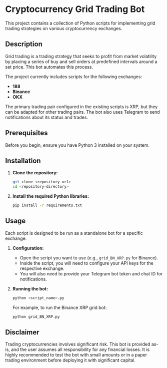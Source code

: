 # Cryptocurrency Grid Trading Bot

This project contains a collection of Python scripts for implementing grid trading strategies on various cryptocurrency exchanges.

## Description

Grid trading is a trading strategy that seeks to profit from market volatility by placing a series of buy and sell orders at predefined intervals around a set price. This bot automates this process.

The project currently includes scripts for the following exchanges:

*   **188**
*   **Binance**
*   **OKX**

The primary trading pair configured in the existing scripts is XRP, but they can be adapted for other trading pairs. The bot also uses Telegram to send notifications about its status and trades.

## Prerequisites

Before you begin, ensure you have Python 3 installed on your system.

## Installation

1.  **Clone the repository:**
    ```bash
    git clone <repository-url>
    cd <repository-directory>
    ```

2.  **Install the required Python libraries:**
    ```bash
    pip install -r requirements.txt
    ```

## Usage

Each script is designed to be run as a standalone bot for a specific exchange.

1.  **Configuration:**
    *   Open the script you want to use (e.g., `grid_BN_XRP.py` for Binance).
    *   Inside the script, you will need to configure your API keys for the respective exchange.
    *   You will also need to provide your Telegram bot token and chat ID for notifications.

2.  **Running the bot:**
    ```bash
    python <script_name>.py
    ```
    For example, to run the Binance XRP grid bot:
    ```bash
    python grid_BN_XRP.py
    ```

## Disclaimer

Trading cryptocurrencies involves significant risk. This bot is provided as-is, and the user assumes all responsibility for any financial losses. It is highly recommended to test the bot with small amounts or in a paper trading environment before deploying it with significant capital.